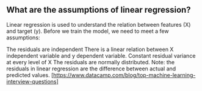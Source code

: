 
## What are the assumptions of linear regression?
Linear regression is used to understand the relation between features (X) and target (y). Before we train the model, we need to meet a few assumptions:

The residuals are independent 
There is a linear relation between X independent variable and y dependent variable. 
Constant residual variance at every level of X
The residuals are normally distributed. 
Note: the residuals in linear regression are the difference between actual and predicted values. 
[https://www.datacamp.com/blog/top-machine-learning-interview-questions]
